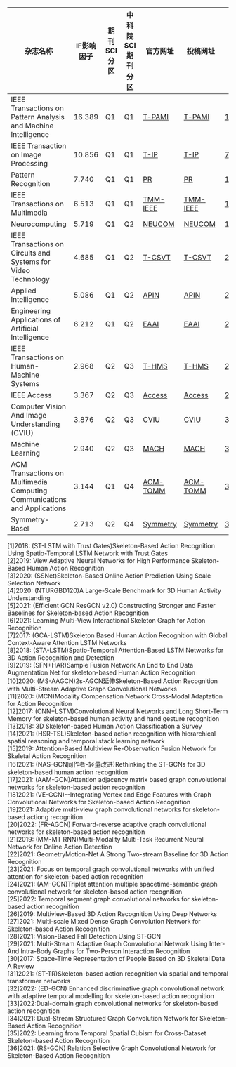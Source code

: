|杂志名称|IF影响因子|期刊SCI分区|中科院SCI期刊分区|官方网址|投稿网址|Note|
|---|---|---|---|---|---|---|
|IEEE Transactions on Pattern Analysis and Machine Intelligence|16.389|Q1|Q1|[T-PAMI](http://ieeexplore.ieee.org/xpl/RecentIssue.jsp?punumber=34)|[T-PAMI](https://mc.manuscriptcentral.com/tpami-cs)|[1](#refer-id1),[2](#refer-id1),[3](#refer-id1), [4](#refer-id1), [5](#refer-id1), [6](#refer-id1)|
|IEEE Transaction on Image Processing|10.856|Q1|Q1|[T-IP](http://ieeexplore.ieee.org/xpl/RecentIssue.jsp?punumber=83)|[T-IP](http://mc.manuscriptcentral.com/sps-ieee)|[7](#refer-id2), [8](#refer-id2), [9](#refer-id2), [10](#refer-id2), [11](#refer-id2)|
|Pattern Recognition|7.740|Q1|Q1|[PR](http://www.journals.elsevier.com/pattern-recognition/)|[PR](https://www.editorialmanager.com/PR)|[12](#refer-id3),[13](#refer-id3),[14](#refer-id3)|
|IEEE Transactions on Multimedia|6.513|Q1|Q1|[TMM-IEEE](http://ieeexplore.ieee.org/xpl/RecentIssue.jsp?punumber=6046)|[TMM-IEEE](https://mc.manuscriptcentral.com/tmm-ieee)|[15](#refer-id4)|
|Neurocomputing|5.719|Q1|Q2|[NEUCOM](http://www.elsevier.com/wps/find/journaldescription.cws_home/505628/description)|[NEUCOM](https://www.editorialmanager.com/NEUCOM)|[16](#refer-id5),[17](#refer-id5),[18](#refer-id5),[19](#refer-id5),[20](#refer-id5)|
|IEEE Transactions on Circuits and Systems for Video Technology|4.685|Q1|Q2|[T-CSVT](http://ieeexplore.ieee.org/xpl/RecentIssue.jsp?punumber=76)|[T-CSVT](http://tcsvt.polito.it/detailed.html)|[21](#refer-id6), [22](#refer-id6)|
|Applied Intelligence|5.086|Q1|Q2|[APIN](https://www.springer.com/10489)|[APIN](https://www.editorialmanager.com/apin)|[23](#refer-id7), [24](#refer-id7)|
|Engineering Applications of Artificial Intelligence|6.212|Q1|Q2|[EAAI](http://www.elsevier.com/wps/find/journaldescription.cws_home/975/description)|[EAAI](https://www.editorialmanager.com/EAAI)|[25](#refer-id8)|
|IEEE Transactions on Human-Machine Systems|2.968|Q2|Q3|[T-HMS](http://www.ieeesmc.org/publications/transactions-on-human-machine-systems)|[T-HMS](https://mc.manuscriptcentral.com/thms)|[26](#refer-id9)|
|IEEE Access|3.367|Q2|Q3|[Access](https://ieeeaccess.ieee.org/)|[Access](https://mc.manuscriptcentral.com/ieee-access)|[27](#refer-id10), [28](#refer-id10), [29](#refer-id10)|
|Computer Vision And Image Understanding (CVIU)|3.876|Q2|Q3|	[CVIU](http://www.elsevier.com/wps/find/journaldescription.cws_home/622809/description#description)| [CVIU](https://www.editorialmanager.com/CVIU)|[30](#refer-id11),[31](#refer-id11), [32](#refer-id11)|
|Machine Learning|2.940|Q2|Q3|[MACH](https://www.springer.com/10994)|[MACH](https://www.editorialmanager.com/mach)|[33](#refer-id12)|
|ACM Transactions on Multimedia Computing Communications and Applications|3.144|Q1|Q4|[ACM-TOMM](http://tomccap.acm.org/)|[ACM-TOMM](http://mc.manuscriptcentral.com/acm/tomccap)|[34](#refer-id13),[35](#refer-id13)|
|Symmetry-Basel|2.713|Q2|Q4|[Symmetry](https://www.mdpi.com/journal/symmetry)|[Symmetry](https://login.mdpi.com/login?_target_path=https%3A%2F%2Fsusy.mdpi.com%2Fuser%2Flogin%3FauthAll%3Dtrue)|[36](#refer-id14)|



<div id="refer-id1"></div>
[1]2018: (ST-LSTM with Trust Gates)Skeleton-Based Action Recognition Using Spatio-Temporal LSTM Network with Trust Gates <br/>
[2]2019: View Adaptive Neural Networks for High Performance Skeleton-Based Human Action Recognition <br/>
[3]2020: (SSNet)Skeleton-Based Online Action Prediction Using Scale Selection Network <br/>
[4]2020: (NTURGBD120)A Large-Scale Benchmark for 3D Human Activity Understanding <br/>
[5]2021: (Efficient GCN ResGCN v2.0) Constructing Stronger and Faster Baselines for Skeleton-based Action Recognition <br/>
[6]2021: Learning Multi-View Interactional Skeleton Graph for Action Recognition <br/>
<div id="refer-id2"></div>
[7]2017: (GCA-LSTM)Skeleton Based Human Action Recognition with Global Context-Aware Attention LSTM Networks <br/>
[8]2018: (STA-LSTM)Spatio-Temporal Attention-Based LSTM Networks for 3D Action Recognition and Detection <br/>
[9]2019: (SFN+HAR)Sample Fusion Network An End to End Data Augmentation Net for skeleton-based Human Action Recognition <br/>
[10]2020: (MS-AAGCN)2s-AGCN延伸Skeleton-Based Action Recognition with Multi-Stream Adaptive Graph Convolutional Networks <br/>
[11]2020: (MCN)Modality Compensation Network Cross-Modal Adaptation for Action Recognition <br/>
<div id="refer-id3"></div>
[12]2017: (CNN+LSTM)Convolutional Neural Networks and Long Short-Term Memory for skeleton-based human activity and hand gesture recognition <br/>
[13]2018: 3D Skeleton-based Human Action Classification a Survey <br/>
[14]2021: (HSR-TSL)Skeleton-based action recognition with hierarchical spatial reasoning and temporal stack learning network <br/>
<div id="refer-id4"></div>
[15]2019: Attention-Based Multiview Re-Observation Fusion Network for Skeletal Action Recognition <br/>
<div id="refer-id5"></div>
[16]2021: (NAS-GCN同作者-轻量改进)Rethinking the ST-GCNs for 3D skeleton-based human action recognition <br/>
[17]2021: (AAM-GCN)Attention adjacency matrix based graph convolutional networks for skeleton-based action recognition <br/>
[18]2021: (VE-GCN)--Integrating Vertex and Edge Features with Graph Convolutional Networks for Skeleton-based Action Recognition <br/>
[19]2021: Adaptive multi-view graph convolutional networks for skeleton-based actiong recognition <br/>
[20]2022: (FR-AGCN) Forward-reverse adaptive graph convolutional networks for skeleton-based action recognition <br/>
<div id="refer-id6"></div>
[21]2019: (MM-MT RNN)Multi-Modality Multi-Task Recurrent Neural Network for Online Action Detection <br/>
[22]2021: GeometryMotion-Net A Strong Two-stream Baseline for 3D Action Recognition <br/>
<div id="refer-id7"></div>
[23]2021: Focus on temporal graph convolutional networks with unified attention for skeleton-based action recognition <br/>
[24]2021: (AM-GCN)Triplet attention multiple spacetime-semantic graph convolutional network for skeleton-based action recognition <br/>
<div id="refer-id8"></div>
[25]2022: Temporal segment graph convolutional networks for skeleton-based action recognition <br/>
<div id="refer-id9"></div>
[26]2019: Multiview-Based 3D Action Recognition Using Deep Networks <br/>
<div id="refer-id10"></div>
[27]2021: Multi-scale Mixed Dense Graph Convolution Network for Skeleton-based Action Recognition <br/>
[28]2021: Vision-Based Fall Detection Using ST-GCN <br/>
[29]2021: Multi-Stream Adaptive Graph Convolutional Network Using Inter- And Intra-Body Graphs for Two-Person Interaction Recognition <br/>
<div id="refer-id11"></div>
[30]2017: Space-Time Representation of People Based on 3D Skeletal Data A Review <br/>
[31]2021: (ST-TR)Skeleton-based action recognition via spatial and temporal transformer networks <br/>
[32]2022: (ED-GCN) Enhanced discriminative graph convolutional network with adaptive temporal modelling for skeleton-based action recognition <br/>
<div id="refer-id12"></div>
[33]2022:Dual-domain graph convolutional networks for skeleton-based action recognition <br/>
<div id="refer-id13"></div>
[34]2021: Dual-Stream Structured Graph Convolution Network for Skeleton-Based Action Recognition <br/>
[35]2022: Learning from Temporal Spatial Cubism for Cross-Dataset Skeleton-based Action Recognition <br/>
<div id="refer-id14"></div>
[36]2021: (RS-GCN) Relation Selective Graph Convolutional Network for Skeleton-Based Action Recognition <br/>












